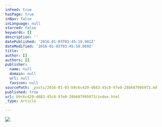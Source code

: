 ```yaml
---
inFeed: true
hasPage: true
inNav: false
inLanguage: null
starred: false
keywords: []
description: ''
datePublished: '2016-01-03T03:45:19.981Z'
dateModified: '2016-01-03T03:45:10.809Z'
title: ''
author: []
authors: []
publisher:
  name: null
  domain: null
  url: null
  favicon: null
sourcePath: _posts/2016-01-03-b9c6c420-d683-45c8-97e0-28b687995973.md
published: true
url: b9c6c420-d683-45c8-97e0-28b687995973/index.html
_type: Article

---
```

![](https://the-grid-user-content.s3-us-west-2.amazonaws.com/1063488f-e633-4efa-b3b1-3f4be2d64606.jpg)